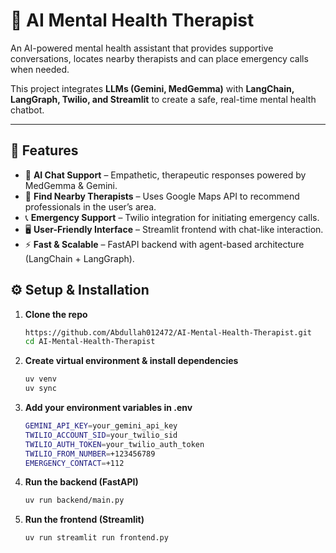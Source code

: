 # 🧠 AI Mental Health Therapist

An AI-powered mental health assistant that provides supportive conversations, locates nearby therapists and can place emergency calls when needed.  

This project integrates **LLMs (Gemini, MedGemma)** with **LangChain, LangGraph, Twilio, and Streamlit** to create a safe, real-time mental health chatbot.  

---

## 🚀 Features
- 🤝 **AI Chat Support** – Empathetic, therapeutic responses powered by MedGemma & Gemini.  
- 📍 **Find Nearby Therapists** – Uses Google Maps API to recommend professionals in the user’s area.  
- 📞 **Emergency Support** – Twilio integration for initiating emergency calls.  
- 🖥️ **User-Friendly Interface** – Streamlit frontend with chat-like interaction.  
- ⚡ **Fast & Scalable** – FastAPI backend with agent-based architecture (LangChain + LangGraph).  


## ⚙️ Setup & Installation
1. **Clone the repo**  
   ```bash
   https://github.com/Abdullah012472/AI-Mental-Health-Therapist.git
   cd AI-Mental-Health-Therapist
   ```
2. **Create virtual environment & install dependencies**
    ```bash
    uv venv
    uv sync
    ```
3. **Add your environment variables in .env**
    ```bash
    GEMINI_API_KEY=your_gemini_api_key
    TWILIO_ACCOUNT_SID=your_twilio_sid
    TWILIO_AUTH_TOKEN=your_twilio_auth_token
    TWILIO_FROM_NUMBER=+123456789
    EMERGENCY_CONTACT=+112
    ```

4. **Run the backend (FastAPI)**
    ```bash
    uv run backend/main.py
    ```
5. **Run the frontend (Streamlit)**
    ```bash
    uv run streamlit run frontend.py
    ```




